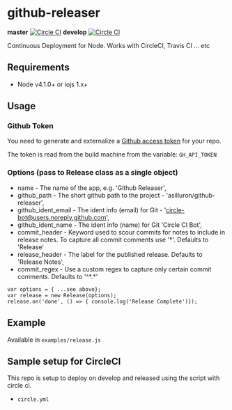 # github-releaser
**master**  [![Circle CI](https://circleci.com/gh/asilluron/github-releaser/tree/master.svg?style=svg)](https://circleci.com/gh/asilluron/github-releaser/tree/master)
**develop** [![Circle CI](https://circleci.com/gh/asilluron/github-releaser/tree/develop.svg?style=svg)](https://circleci.com/gh/asilluron/github-releaser/tree/develop)

Continuous Deployment for Node. Works with CircleCI, Travis CI ... etc

## Requirements
* Node v4.1.0+ or iojs 1.x+

## Usage
### Github Token
You need to generate and externalize a [Github access token](https://help.github.com/articles/creating-an-access-token-for-command-line-use/) for your repo.

The token is read from the build machine from the variable: `GH_API_TOKEN`

### Options (pass to Release class as a single object)
  * name - The name of the app, e.g. 'Github Releaser',
  * github_path - The short github path to the project - 'asilluron/github-releaser',
  * github_ident_email - The ident info (email) for Git - 'circle-bot@users.noreply.github.com',
  * github_ident_name - The ident info (name) for Git 'Circle CI Bot',
  * commit_header - Keyword used to scour commits for notes to include in release notes. To capture all commit comments use '*'. Defaults to 'Release'
  * release_header - The label for the published release. Defaults to 'Release Notes',
  * commit_regex - Use a custom regex to capture only certain commit comments. Defaults to '^\*.*'
```
var options = { ...see above};
var release = new Release(options);
release.on('done', () => { console.log('Release Complete')});
```

## Example
Available in `examples/release.js`

## Sample setup for CircleCI
This repo is setup to deploy on develop and released using the script with circle ci.
* `circle.yml`
